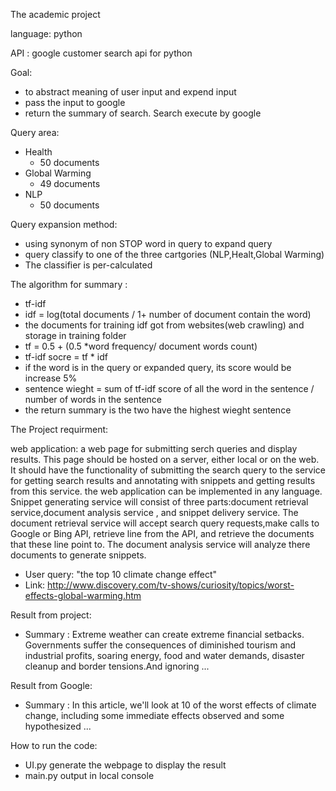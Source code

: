 The academic project

language: python

API : google customer search api for python 

Goal: 
+ to abstract meaning of user input and expend input
+ pass the input to google 
+ return the summary of search. Search execute by google  


Query area:
+ Health
  + 50 documents  
+ Global Warming
  + 49 documents 
+ NLP
  + 50 documents 

Query expansion method: 
+  using synonym of non STOP word in query to expand query
+  query classify to one of the three cartgories (NLP,Healt,Global Warming)
  + The classifier is per-calculated 

The algorithm for summary :
+ tf-idf
+ idf = log(total documents / 1+ number of document contain the word)
+ the documents for training idf got from websites(web crawling) and storage in training folder
+ tf = 0.5 + (0.5 *word frequency/ document words count)
+ tf-idf socre = tf * idf
+ if the word is in the query or expanded query, its score would be increase 5%
+ sentence wieght = sum of tf-idf score of all the word in the sentence / number of words in the sentence
+ the return summary is the two have the highest wieght sentence



The Project requirment: 

web application: a web page for submitting serch queries and display results. This page should be hosted on a server,
either local or on the web. It should have the functionality of submitting the search query to the service for getting
search results and annotating with snippets and getting results from this service. the web application can be 
implemented in any language.
Snippet generating service will consist of three parts:document retrieval service,document analysis service , 
and snippet delivery service. The document retrieval service will accept search query requests,make calls to Google or 
Bing API, retrieve line from the API, and retrieve the documents that these line point to. The document analysis service
will analyze there documents to generate snippets.


+ User query:
"the top 10 climate change effect"
+ Link:
http://www.discovery.com/tv-shows/curiosity/topics/worst-effects-global-warming.htm

Result from project:
+ Summary :
  Extreme weather can create extreme financial setbacks. Governments suffer the consequences of diminished tourism and industrial profits, soaring energy, food and water demands, disaster cleanup and border tensions.And ignoring ...


Result from Google:
+ Summary :
  In this article, we'll look at 10 of the worst effects of climate change, including some immediate effects observed and some hypothesized ...

How to run the code:
+ UI.py generate the webpage to display the result 
+ main.py output in local console 
 




